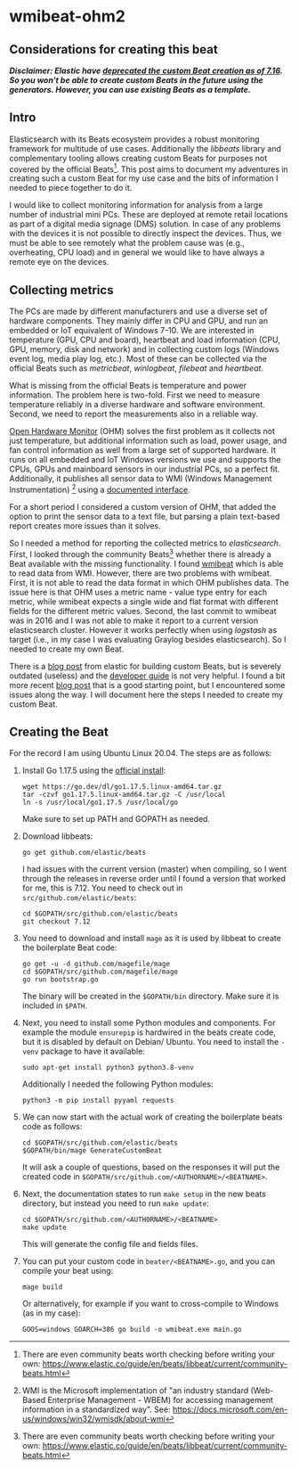 # wmibeat-ohm2

## Considerations for creating this beat

***Disclaimer: Elastic have [deprecated the custom Beat creation as of 7.16](https://www.elastic.co/guide/en/beats/libbeat/master//breaking-changes-7.16.html#_custom_beats_generator_is_deprecated_in_7_16). So you won't be able to create custom Beats in the future using the generators. However, you can use existing Beats as a template.***
## Intro

Elasticsearch with its Beats ecosystem provides a robust monitoring framework for multitude of use cases. Additionally the *libbeats* library and complementary tooling allows creating custom Beats for  purposes not covered by the official Beats[^1]. This post aims to document my adventures in creating such a custom Beat for my use case and the bits of information I needed to piece together to do it.

I would like to collect monitoring information for analysis from a large number of industrial mini PCs. These are deployed at remote retail locations as part of a digital media signage (DMS) solution. In case of any problems with the devices it is not possible to directly inspect the devices. Thus, we must be able to see remotely what the problem cause was (e.g., overheating, CPU load) and in general we would like to have always a remote eye on the devices.
## Collecting metrics

The PCs are made by different manufacturers and use a diverse set of hardware components. They mainly differ in CPU and GPU, and run an embedded or IoT equivalent of Windows 7-10. We are interested in temperature (GPU, CPU and board), heartbeat and load information (CPU, GPU, memory, disk and network) and in collecting custom logs (Windows event log, media play log, etc.). Most of these can be collected via the official Beats such as *metricbeat*, *winlogbeat*, *filebeat* and *heartbeat*.

What is missing from the official Beats is temperature and power information. The problem here is two-fold. First we need to measure temperature reliably in a diverse hardware and software environment. Second, we need to report the measurements also in a reliable way.

[Open Hardware Monitor](https://openhardwaremonitor.org/) (OHM) solves the first problem as it collects not just temperature, but additional information such as load, power usage, and fan control information as well from a large set of supported hardware. It runs on all embedded and IoT Windows versions we use and supports the CPUs, GPUs and mainboard sensors in our industrial PCs, so a perfect fit. Additionally, it publishes all sensor data to WMI (Windows Management Instrumentation) [^2] using a [documented interface](http://openhardwaremonitor.org/wordpress/wp-content/uploads/2011/04/OpenHardwareMonitor-WMI.pdf).

For a short period I considered a custom version of OHM, that added the option to print the sensor data to a text file, but parsing a plain text-based report creates more issues than it solves.

So I needed a method for reporting the collected metrics to *elasticsearch*. First, I looked through the community Beats[^1] whether there is already a Beat available with the missing functionality.  I found [wmibeat](https://github.com/eskibars/wmibeat) which is able to read data from WMI.  However, there are two problems with wmibeat. First, it is not able to read the data format in which OHM publishes data. The issue here is that OHM uses a metric name - value type entry for each metric, while wmibeat expects a single wide and flat format with different fields for the different metric values. Second, the last commit to wmibeat was in 2016 and I was not able to make it report to a current version elasticsearch cluster. However it works perfectly when using *logstash* as target (i.e., in my case I was evaluating Graylog besides elasticsearch). So I needed to create my own Beat.

There is a [blog post](https://www.elastic.co/blog/build-your-own-beat) from elastic for building custom Beats, but is severely outdated (useless) and the [developer guide](https://www.elastic.co/guide/en/beats/devguide/current/index.html) is not very helpful. I found a bit more recent [blog post](https://georgebridgeman.com/posts/creating-a-custom-beat/) that is a good starting point, but I encountered some issues along the way. I will document here the steps I needed to create my custom Beat.


## Creating the Beat

For the record I am using Ubuntu Linux 20.04. The steps are as follows:

1. Install Go 1.17.5 using the [official install](https://go.dev/doc/install):

	```
	wget https://go.dev/dl/go1.17.5.linux-amd64.tar.gz
	tar -czvf go1.17.5.linux-amd64.tar.gz -C /usr/local
	ln -s /usr/local/go1.17.5 /usr/local/go
	```

	Make sure to set up PATH and GOPATH as needed.

2. Download libbeats:

	```
	go get github.com/elastic/beats
	```

	I had issues with the current version (master) when compiling, so I went through the releases in reverse order until I found a version that worked for me, this is 7.12. You need to check out in `src/github.com/elastic/beats`:

	```
	cd $GOPATH/src/github.com/elastic/beats
	git checkout 7.12
	```

3. You need to download and install `mage` as it is used by libbeat to create the boilerplate Beat code:

	```
	go get -u -d github.com/magefile/mage
	cd $GOPATH/src/github.com/magefile/mage
	go run bootstrap.go
	```

	The binary will be created in the `$GOPATH/bin` directory. Make sure it is included in `$PATH`.

4. Next, you need to install some Python modules and components. For example the module `ensurepip` is hardwired in the beats create code, but it is disabled by default on Debian/ Ubuntu. You need to install the `-venv` package to have it available:

	```
	sudo apt-get install python3 python3.8-venv
	```

	Additionally I needed the following Python modules:

	```
	python3 -m pip install pyyaml requests
	```

5. We can now start with the actual work of creating the boilerplate beats code as follows:

	```
	cd $GOPATH/src/github.com/elastic/beats
	$GOPATH/bin/mage GenerateCustomBeat
	```

	 It will ask a couple of questions, based on the responses it will put the created code in `$GOPATH/src/github.com/<AUTHORNAME>/<BEATNAME>`.

6. Next, the documentation states to run `make setup` in the new beats directory, but instead you need to run `make update`:

	```
	cd $GOPATH/src/github.com/<AUTHORNAME>/<BEATNAME>
	make update
	```

      This will generate the config file and fields files.

7. You can put your custom code in `beater/<BEATNAME>.go`, and you can compile your beat using:

	```
	mage build
	```

	Or alternatively, for example if you want to cross-compile to Windows (as in my case):

	```
	GOOS=windows GOARCH=386 go build -o wmibeat.exe main.go
	```


[^1]: There are even community beats worth checking before writing your own: https://www.elastic.co/guide/en/beats/libbeat/current/community-beats.html
[^2]: WMI is the Microsoft implementation of "an industry standard (Web-Based Enterprise Management - WBEM) for accessing management information in a standardized way". See: https://docs.microsoft.com/en-us/windows/win32/wmisdk/about-wmi
